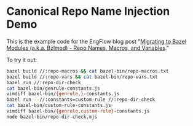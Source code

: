 # Canonical Repo Name Injection Demo

This is the example code for the EngFlow blog post &quot;[Migrating to Bazel
Modules (a.k.a. Bzlmod) - Repo Names, Macros, and Variables][blog].&quot;

To try it out:

```sh
bazel build //:repo-macros && cat bazel-bin/repo-macros.txt
bazel build //:repo-vars && cat bazel-bin/repo-vars.txt
bazel run //:repo-dir-check
cat bazel-bin/genrule-constants.js
vimdiff bazel-bin/{genrule,}-constants.js
bazel run --//:constants=custom-rule //:repo-dir-check
cat bazel-bin/custom-rule-constants.js
vimdiff bazel-bin/{genrule,custom-rule}-constants.js
node bazel-bin/repo-dir-check.mjs
```

[blog]: https://blog.engflow.com/2024/09/06/migrating-to-bazel-modules-aka-bzlmod---repo-names-macros-and-variables/
